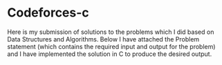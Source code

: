 # Codeforces-c

Here is my submission of solutions to the problems which I did based on Data Structures and Algorithms. Below I have attached the Problem statement (which contains
the required input and output for the problem) and I have implemented the solution in C to produce the desired output.
